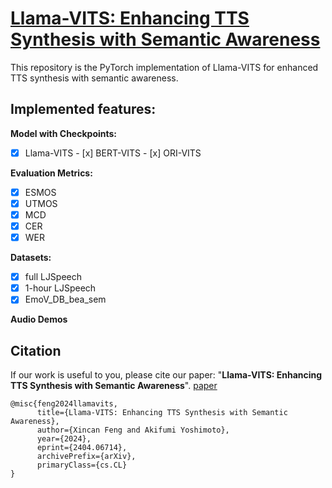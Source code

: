 # **[Llama-VITS: Enhancing TTS Synthesis with Semantic Awareness](https://arxiv.org/abs/2404.06714)**

This repository is the PyTorch implementation of Llama-VITS for enhanced TTS synthesis with semantic awareness. 

## Implemented features:  
**Model with Checkpoints:** 
- [x] Llama-VITS  - [x] BERT-VITS  - [x] ORI-VITS  

**Evaluation Metrics:**
- [x] ESMOS  
- [x] UTMOS  
- [x] MCD  
- [x] CER  
- [x] WER  

**Datasets:**  
- [x] full LJSpeech  
- [x] 1-hour LJSpeech  
- [x] EmoV_DB_bea_sem  

**Audio Demos**

## 

## Citation

If our work is useful to you, please cite our paper: "**Llama-VITS: Enhancing TTS Synthesis with Semantic Awareness**". [paper](https://arxiv.org/abs/2404.06714)
```
@misc{feng2024llamavits,
      title={Llama-VITS: Enhancing TTS Synthesis with Semantic Awareness}, 
      author={Xincan Feng and Akifumi Yoshimoto},
      year={2024},
      eprint={2404.06714},
      archivePrefix={arXiv},
      primaryClass={cs.CL}
}
```
